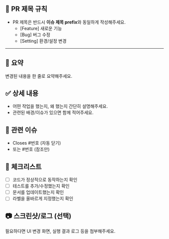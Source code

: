 ## 📌 PR 제목 규칙
- PR 제목은 반드시 **이슈 제목 prefix**와 동일하게 작성해주세요.
  - [Feature] 새로운 기능
  - [Bug] 버그 수정
  - [Setting] 환경/설정 변경

---

## 📄 요약
변경된 내용을 한 줄로 요약해주세요.

## ✅ 상세 내용
- 어떤 작업을 했는지, 왜 했는지 간단히 설명해주세요.
- 관련된 배경/이슈가 있으면 함께 적어주세요.

## 🔗 관련 이슈
- Closes #번호 (자동 닫기)
- 또는 #번호 (참조만)

## 📝 체크리스트
- [ ] 코드가 정상적으로 동작하는지 확인
- [ ] 테스트를 추가/수정했는지 확인
- [ ] 문서를 업데이트했는지 확인
- [ ] 라벨을 올바르게 지정했는지 확인

## 📷 스크린샷/로그 (선택)
필요하다면 UI 변경 화면, 실행 결과 로그 등을 첨부해주세요.
